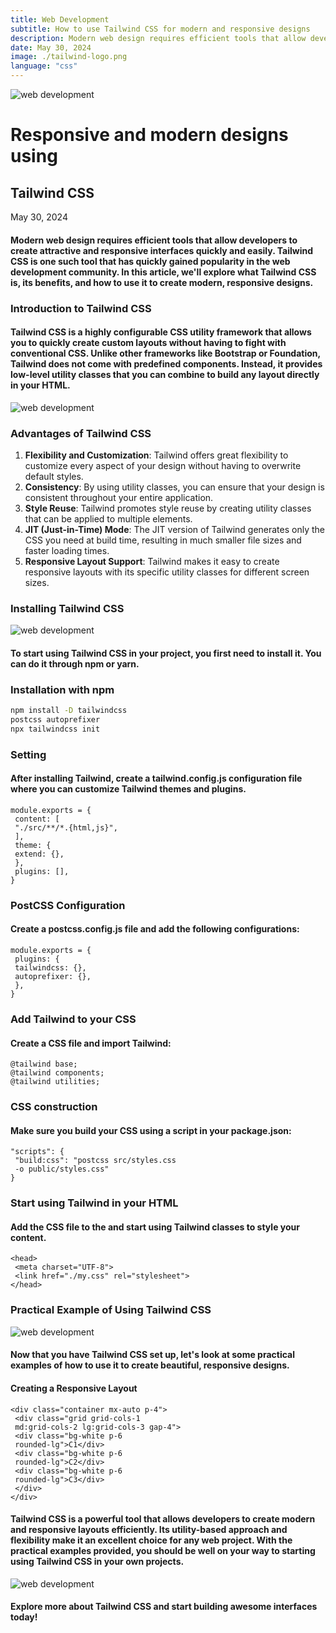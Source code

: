```yaml
---
title: Web Development
subtitle: How to use Tailwind CSS for modern and responsive designs
description: Modern web design requires efficient tools that allow developers to create attractive and responsive interfaces quickly and easily. Tailwind CSS is one such tool that has rapidly gained popularity in the web development community. In this article, we'll explore what Tailwind CSS is, its benefits, and how to use it to create modern, responsive designs.
date: May 30, 2024
image: ./tailwind-logo.png
language: "css"
---
```


![web development](./tailwind.png)

# Responsive and modern designs using
## Tailwind CSS

May 30, 2024

#### Modern web design requires efficient tools that allow developers to create attractive and responsive interfaces quickly and easily. Tailwind CSS is one such tool that has quickly gained popularity in the web development community. In this article, we'll explore what Tailwind CSS is, its benefits, and how to use it to create modern, responsive designs.

### Introduction to Tailwind CSS

#### Tailwind CSS is a highly configurable CSS utility framework that allows you to quickly create custom layouts without having to fight with conventional CSS. Unlike other frameworks like Bootstrap or Foundation, Tailwind does not come with predefined components. Instead, it provides low-level utility classes that you can combine to build any layout directly in your HTML.

![web development](./tailwind2.png)

### Advantages of Tailwind CSS

1. **Flexibility and Customization**: Tailwind offers great flexibility to customize every aspect of your design without having to overwrite default styles.
2. **Consistency**: By using utility classes, you can ensure that your design is consistent throughout your entire application.
3. **Style Reuse**: Tailwind promotes style reuse by creating utility classes that can be applied to multiple elements.
4. **JIT (Just-in-Time) Mode**: The JIT version of Tailwind generates only the CSS you need at build time, resulting in much smaller file sizes and faster loading times.
5. **Responsive Layout Support**: Tailwind makes it easy to create responsive layouts with its specific utility classes for different screen sizes.

### Installing Tailwind CSS

![web development](./tailwind3.png)

#### To start using Tailwind CSS in your project, you first need to install it. You can do it through npm or yarn.

### Installation with npm

```bash
npm install -D tailwindcss
postcss autoprefixer
npx tailwindcss init
```

### Setting

#### After installing Tailwind, create a tailwind.config.js configuration file where you can customize Tailwind themes and plugins.

```
module.exports = {
 content: [
 "./src/**/*.{html,js}",
 ],
 theme: {
 extend: {},
 },
 plugins: [],
}
```

### PostCSS Configuration

#### Create a postcss.config.js file and add the following configurations:

```
module.exports = {
 plugins: {
 tailwindcss: {},
 autoprefixer: {},
 },
}
```

### Add Tailwind to your CSS

#### Create a CSS file and import Tailwind:

```
@tailwind base;
@tailwind components;
@tailwind utilities;
```

### CSS construction

#### Make sure you build your CSS using a script in your package.json:

```
"scripts": {
 "build:css": "postcss src/styles.css
 -o public/styles.css"
}
```

### Start using Tailwind in your HTML

#### Add the CSS file to the <head> and start using Tailwind classes to style your content.

```
<head>
 <meta charset="UTF-8">
 <link href="./my.css" rel="stylesheet">
</head>
```

### Practical Example of Using Tailwind CSS

![web development](./tailwind4.png)

#### Now that you have Tailwind CSS set up, let's look at some practical examples of how to use it to create beautiful, responsive designs.

#### Creating a Responsive Layout

```
<div class="container mx-auto p-4">
 <div class="grid grid-cols-1
 md:grid-cols-2 lg:grid-cols-3 gap-4">
 <div class="bg-white p-6
 rounded-lg">C1</div>
 <div class="bg-white p-6
 rounded-lg">C2</div>
 <div class="bg-white p-6
 rounded-lg">C3</div>
 </div>
</div>
```

#### Tailwind CSS is a powerful tool that allows developers to create modern and responsive layouts efficiently. Its utility-based approach and flexibility make it an excellent choice for any web project. With the practical examples provided, you should be well on your way to starting using Tailwind CSS in your own projects.

![web development](./tailwind5.png)

#### Explore more about Tailwind CSS and start building awesome interfaces today!